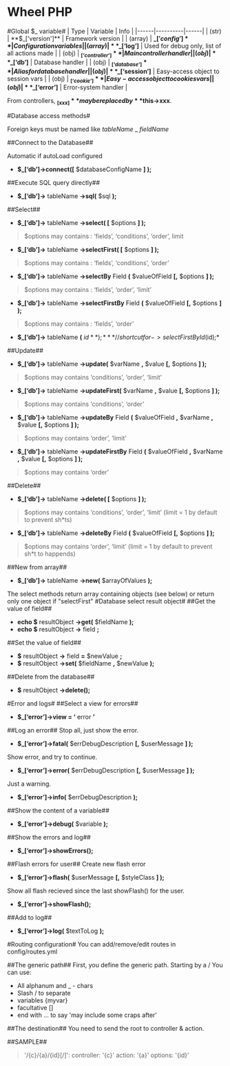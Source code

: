 Wheel PHP
=========
#Global $_ variable#
| Type | Variable | Info |
|------|----------|------|
| (str)	| **$\_['version']**		 | Framework version |
| (array)	| **$\_['config']**		 | Configuration variables |
| (array)	| **$\_[‘log’]**	     | Used for debug only, list of all actions made |
| (obj)	| **$_[‘controller’]**	 | Main controller handler |
| (obj)	| **$_[‘db’]**		       | Database handler |
| (obj)	| **$_[‘database’]**	   | Alias for database handler |
| (obj)	| **$_[‘session’]**		 | Easy-access object to session vars |
| (obj)	| **$_[‘cookie’]**		   | Easy-access object to cookies vars |
| (obj)	| **$_[‘error’]**		   | Error-system handler |

From controllers, **$_[xxx]** may be replaced by **$this->xxx**.

#Database access methods#

Foreign keys must be named like *tableName* \_ *fieldName*

##Connect to the Database##

Automatic if autoLoad configured

+ **$_[‘db’]->connect([** $databaseConfigName **] );**

##Execute SQL query directly##
+ **$_[‘db’]->** tableName **->sql(** $sql **);**

##Select##
+ **$_[‘db’]->** tableName **->select( [** $options **] );**

>	$options may contains : ‘fields’, ‘conditions’, ‘order’, limit

+ **$_[‘db’]->** tableName **->selectFirst( [** $options **] );**

>	$options may contains : ‘fields’, ‘conditions’, ‘order’

+ **$_[‘db’]->** tableName **->selectBy** Field **(** $valueOfField **[,** $options **] );**

>	$options may contains : ‘fields’, ‘order’, ‘limit’

+ **$_[‘db’]->** tableName **->selectFirstBy** Field **(** $valueOfField **[,** $options **] );**

>	$options may contains : ‘fields’, ‘order’

+ **$_[‘db’]->** tableName **(** $id **);**			*// shortcut for ->selectFirstById($id);*

##Update##
+ **$_[‘db’]->** tableName **->update(** $varName **,** $value **[,** $options **] );**

>	$options may contains ‘conditions’, ‘order’, ‘limit’

+ **$_[‘db’]->** tableName **->updateFirst(** $varName **,** $value **[,** $options **] );**

>	$options may contains ‘conditions’, ‘order’

+ **$_[‘db’]->** tableName **->updateBy** Field **(** $valueOfField **,** $varName **,** $value **[,** $options **] );**

>	$options may contains ‘order’, ‘limit’

+ **$_[‘db’]->** tableName **->updateFirstBy** Field **(** $valueOfField **,** $varName **,** $value **[,** $options **] );**

>	$options may contains ‘order’

##Delete##

+ **$_[‘db’]->** tableName **->delete( [** $options **] );**

>	$options may contains ‘conditions’, ‘order’, ‘limit’ (limit = 1 by default to prevent sh\*ts)

+ **$_[‘db’]->** tableName **->deleteBy** Field **(** $valueOfField **[,** $options **] );**

>	$options may contains ‘order’, ‘limit’ (limit = 1 by default to prevent sh*t to happends)

##New from array##
+ **$_[‘db’]->** tableName **->new(** $arrayOfValues **);**

The select methods return array containing objects (see below) or return only one object if "selectFirst"
#Database select result object#
##Get the value of field##
+ **echo $** resultObject **->get(** $fieldName **);**
+ **echo $** resultObject **->** field **;**

##Set the value of field##
+ **$** resultObject **->** field **=** $newValue **;**
+ **$** resultObject **->set(** $fieldName **,** $newValue **);**

##Delete from the database##
+ **$** resultObject **->delete();**

#Error and logs#
##Select a view for errors##
+ **$_[‘error’]->view = ‘** error **’**

##Log an error##
Stop all, just show the error.
+ **$_[‘error’]->fatal(** $errDebugDescription **[,** $userMessage **] );**

Show error, and try to continue.
+ **$_[‘error’]->error(** $errDebugDescription **[,** $userMessage **] );**

Just a warning.
+ **$_[‘error’]->info(** $errDebugDescription **);**

##Show the content of a variable##
+ **$_[‘error’]->debug(** $variable **);**

##Show the errors and log##
+ **$_[‘error’]->showErrors();**

##Flash errors for user##
Create new flash error
+ **$_[‘error’]->flash(** $userMessage **[,** $styleClass **] );**

Show all flash recieved since the last showFlash() for the user.
+ **$_[‘error’]->showFlash();**

##Add to log##
+ **$_[‘error’]->log(** $textToLog **);**

#Routing configuration#
You can add/remove/edit routes in config/routes.yml

##The generic path##
First, you define the generic path. Starting by a / You can use:
+ All alphanum and \_ \- chars
+ Slash / to separate
+ variables {myvar}
+ facultative []
+ end with ... to say 'may include some craps after'

##The destination##
You need to send the root to controller & action.

##SAMPLE##

> '/{c}/{a}/{id}[/]':
>	controller: '{c}'
>	action: '{a}'
>	options: '{id}'

